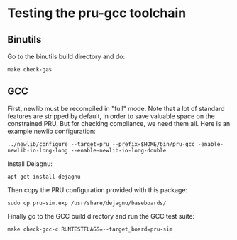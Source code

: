 # Testing the pru-gcc toolchain

## Binutils
Go to the binutils build directory and do:

	make check-gas

## GCC
First, newlib must be recompiled in "full" mode. Note that a lot of standard features are stripped by default, in order to save valuable space on the constrained PRU. But for checking compliance, we need them all. Here is an example newlib configuration:

	../newlib/configure --target=pru --prefix=$HOME/bin/pru-gcc -enable-newlib-io-long-long --enable-newlib-io-long-double

Install Dejagnu:

	apt-get install dejagnu

Then copy the PRU configuration provided with this package:

	sudo cp pru-sim.exp /usr/share/dejagnu/baseboards/

Finally go to the GCC build directory and run the GCC test suite:

	make check-gcc-c RUNTESTFLAGS=--target_board=pru-sim
